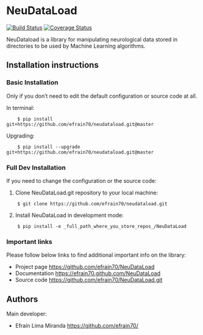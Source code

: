 # NeuDataLoad
[![Build Status](https://travis-ci.org/efrain70/NeuDataLoad.svg?branch=master)](https://travis-ci.org/efrain70/NeuDataLoad)
[![Coverage Status](https://coveralls.io/repos/github/efrain70/NeuDataLoad/badge.svg?branch=master)](https://coveralls.io/github/efrain70/NeuDataLoad?branch=master)

NeuDataload is a library for manipulating neurological data stored 
in directories to be used by Machine Learning algorithms.


## Installation instructions

### Basic Installation

Only if you don’t need to edit the default configuration or source code at all.

In terminal:

```shell
    $ pip install git+https://github.com/efrain70/neudataload.git@master
```
    
Upgrading:
```shell
    $ pip install --upgrade git+https://github.com/efrain70/neudataload.git@master
```

### Full Dev Installation

If you need to change the configuration or the source code:

1. Clone NeuDataLoad.git repository to your local machine:
```shell
    $ git clone https://github.com/efrain70/neudataload.git
```

2. Install NeuDataLoad in development mode:
```shell
    $ pip install -e _full_path_where_you_store_repos_/NeuDataLoad
```

### Important links

Please follow below links to find additional important info on the library:

- Project page https://github.com/efrain70/NeuDataLoad
- Documentation https://efrain70.github.com/NeuDataLoad
- Source code https://github.com/efrain70/NeuDataLoad.git

## Authors  <a name="authors"></a> 

Main developer:

* Efraín Lima Miranda https://github.com/efrain70/
